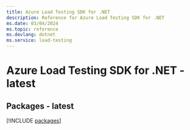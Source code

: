 ```yaml
---
title: Azure Load Testing SDK for .NET
description: Reference for Azure Load Testing SDK for .NET
ms.date: 03/04/2024
ms.topic: reference
ms.devlang: dotnet
ms.service: load-testing
---
```

# Azure Load Testing SDK for .NET - latest
## Packages - latest
[!INCLUDE [packages](load-testing-index.md)]